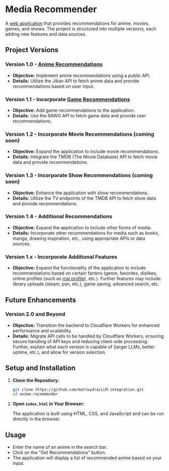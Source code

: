 # Media Recommender

A [web application](https://mattwydra.github.io/LLM-integration/) that provides recommendations for anime, movies, games, and shows. The project is structured into multiple versions, each adding new features and data sources.

## Project Versions

### Version 1.0 - [Anime Recommendations](https://mattwydra.github.io/LLM-integration/v1/anime/index.html)

- **Objective:** Implement anime recommendations using a public API.
- **Details:** Utilize the Jikan API to fetch anime data and provide recommendations based on user input.

### Version 1.1 - Incorporate [Game Recommendations](https://mattwydra.github.io/LLM-integration/v1/games/index.html)

- **Objective:** Add game recommendations to the application.
- **Details:** Use the RAWG API to fetch game data and provide user recommendations.

### Version 1.2 - Incorporate Movie Recommendations (coming soon)

- **Objective:** Expand the application to include movie recommendations.
- **Details:** Integrate the TMDB (The Movie Database) API to fetch movie data and provide recommendations.

### Version 1.3 - Incorporate Show Recommendations (coming soon)

- **Objective:** Enhance the application with show recommendations.
- **Details:** Utilize the TV endpoints of the TMDB API to fetch show data and provide recommendations.

### Version 1.4 - Additional Recommendations

- **Objective:** Expand the application to include other forms of media.
- **Details:** Incorporate other recommendations for media such as books, manga, drawing inspiration, etc., using appropriate APIs or data sources.

### Version 1.x - Incorporate Additional Features

- **Objective:** Expand the functionality of the application to include recommendations based on certain factors (genre, favorites, dislikes, online profiles (such as [mal profile](https://anime.plus)), etc.). Further features may include: library uploads (steam, psn, etc.), game saving, advanced search, etc.


## Future Enhancements

### Version 2.0 and Beyond

- **Objective:** Transition the backend to Cloudflare Workers for enhanced performance and scalability.
- **Details:** Migrate API calls to be handled by Cloudflare Workers, ensuring secure handling of API keys and reducing client-side processing. Further, explain what each version is capable of (larger LLMs, better uptime, etc.), and allow for version selection.

## Setup and Installation

1. **Clone the Repository:**

   ```bash
   git clone https://github.com/mattwydra/LLM-integration.git
   cd anime-recommender
   ```

2. **Open `index.html` in Your Browser:**

   The application is built using HTML, CSS, and JavaScript and can be run directly in the browser.

## Usage

- Enter the name of an anime in the search bar.
- Click on the "Get Recommendations" button.
- The application will display a list of recommended anime based on your input.

